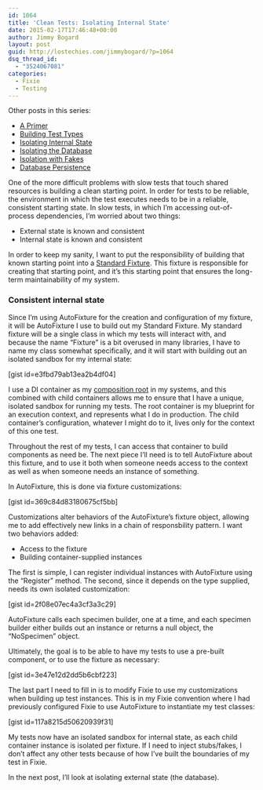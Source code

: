 ```yaml
---
id: 1064
title: 'Clean Tests: Isolating Internal State'
date: 2015-02-17T17:46:48+00:00
author: Jimmy Bogard
layout: post
guid: http://lostechies.com/jimmybogard/?p=1064
dsq_thread_id:
  - "3524067081"
categories:
  - Fixie
  - Testing
---
```

Other posts in this series:

  * [A Primer](http://lostechies.com/jimmybogard/2015/01/29/clean-tests-a-primer/ "Clean Tests: A Primer")
  * [Building Test Types](http://lostechies.com/jimmybogard/2015/02/05/clean-tests-building-test-types/ "Clean Tests: Building Test Types")
  * [Isolating Internal State](http://lostechies.com/jimmybogard/2015/02/17/clean-tests-isolating-internal-state/)
  * [Isolating the Database](http://lostechies.com/jimmybogard/2015/03/02/clean-tests-isolating-the-database/)
  * [Isolation with Fakes](https://lostechies.com/jimmybogard/2015/03/24/clean-tests-isolation-with-fakes/ "Clean Tests: Isolation with Fakes")
  * [Database Persistence](https://lostechies.com/jimmybogard/2015/04/07/clean-tests-database-peristence)

One of the more difficult problems with slow tests that touch shared resources is building a clean starting point. In order for tests to be reliable, the environment in which the test executes needs to be in a reliable, consistent starting state. In slow tests, in which I’m accessing out-of-process dependencies, I’m worried about two things:

  * External state is known and consistent
  * Internal state is known and consistent

In order to keep my sanity, I want to put the responsibility of building that known starting point into a [Standard Fixture](http://xunitpatterns.com/Standard%20Fixture.html). This fixture is responsible for creating that starting point, and it’s this starting point that ensures the long-term maintainability of my system.

### Consistent internal state

Since I’m using AutoFixture for the creation and configuration of my fixture, it will be AutoFixture I use to build out my Standard Fixture. My standard fixture will be a single class in which my tests will interact with, and because the name “Fixture” is a bit overused in many libraries, I have to name my class somewhat specifically, and it will start with building out an isolated sandbox for my internal state:

[gist id=e3fbd79ab13ea2b4df04]

I use a DI container as my [composition root](http://blog.ploeh.dk/2011/07/28/CompositionRoot/) in my systems, and this combined with child containers allows me to ensure that I have a unique, isolated sandbox for running my tests. The root container is my blueprint for an execution context, and represents what I do in production. The child container’s configuration, whatever I might do to it, lives only for the context of this one test.

Throughout the rest of my tests, I can access that container to build components as need be. The next piece I’ll need is to tell AutoFixture about this fixture, and to use it both when someone needs access to the context as well as when someone needs an instance of something.

In AutoFixture, this is done via fixture customizations:

[gist id=369c84d83180675cf5bb]

Customizations alter behaviors of the AutoFixture’s fixture object, allowing me to add effectively new links in a chain of responsbility pattern. I want two behaviors added:

  * Access to the fixture
  * Building container-supplied instances

The first is simple, I can register individual instances with AutoFixture using the “Register” method. The second, since it depends on the type supplied, needs its own isolated customization:

[gist id=2f08e07ec4a3cf3a3c29]

AutoFixture calls each specimen builder, one at a time, and each specimen builder either builds out an instance or returns a null object, the “NoSpecimen” object.

Ultimately, the goal is to be able to have my tests to use a pre-built component, or to use the fixture as necessary:

[gist id=3e47e12d2dd5b6cbf223]

The last part I need to fill in is to modify Fixie to use my customizations when building up test instances. This is in my Fixie convention where I had previously configured Fixie to use AutoFixture to instantiate my test classes:

[gist id=117a8215d50620939f31]

My tests now have an isolated sandbox for internal state, as each child container instance is isolated per fixture. If I need to inject stubs/fakes, I don’t affect any other tests because of how I’ve built the boundaries of my test in Fixie.

In the next post, I’ll look at isolating external state (the database).